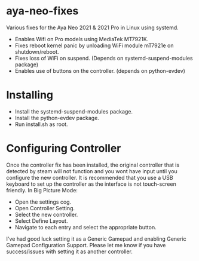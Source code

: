 # aya-neo-fixes
Various fixes for the Aya Neo 2021 &amp; 2021 Pro in Linux using systemd.

- Enables Wifi on Pro models using MediaTek MT7921K.
- Fixes reboot kernel panic by unloading WiFi module mT7921e on shutdown/reboot. 
- Fixes loss of WiFi on suspend. (Depends on systemd-suspend-modules package)
- Enables use of buttons on the controller. (depends on python-evdev)

# Installing
- Install the systemd-suspend-modules package.
- Install the python-evdev package.
- Run install.sh as root.

# Configuring Controller
Once the controller fix has been installed, the original controller that is detected by steam will not function and you wont have input until you configure the new controller. It is recommended that you use a USB keyboard to set up the controller as the interface is not touch-screen friendly.
In Big Picture Mode:
- Open the settings cog.
- Open Controller Setting.
- Select the new controller.
- Select Define Layout.
- Navigate to each entry and select the appropriate button.

I've had good luck setting it as a Generic Gamepad and enabling Generic Gamepad Configuration Support. Please let me know if you have success/issues with setting it as another controller.

